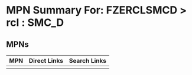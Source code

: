 



# MPN Summary For: FZERCLSMCD > rcl : SMC_D

## MPNs
  

|MPN|Direct Links|Search Links|
| :--- | :--- | :--- |
||||
